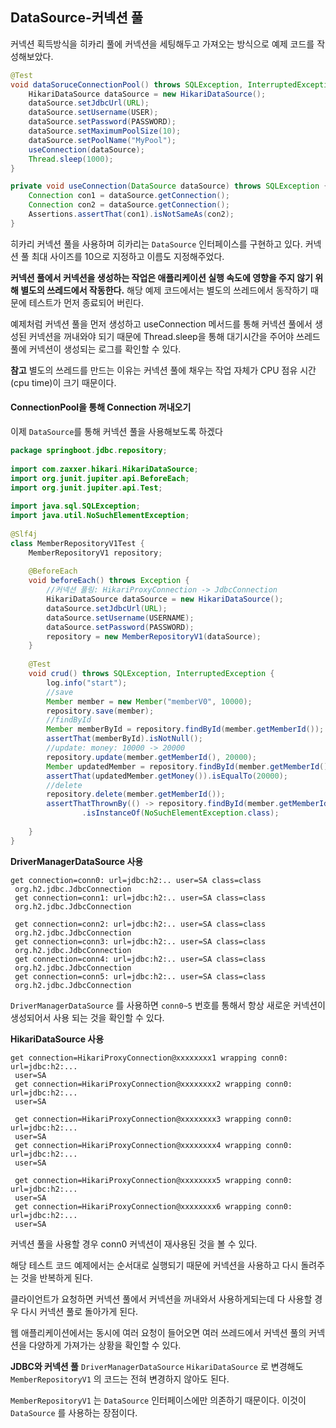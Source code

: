 ## DataSource-커넥션 풀
커넥션 획득방식을 히카리 풀에 커넥션을 세팅해두고 가져오는 방식으로 예제 코드를 작성해보았다.

```java
@Test  
void dataSoruceConnectionPool() throws SQLException, InterruptedException {  
    HikariDataSource dataSource = new HikariDataSource();  
    dataSource.setJdbcUrl(URL);  
    dataSource.setUsername(USER);  
    dataSource.setPassword(PASSWORD);  
    dataSource.setMaximumPoolSize(10);  
    dataSource.setPoolName("MyPool");  
    useConnection(dataSource);  
    Thread.sleep(1000);  
}

private void useConnection(DataSource dataSource) throws SQLException {  
    Connection con1 = dataSource.getConnection();  
    Connection con2 = dataSource.getConnection();  
    Assertions.assertThat(con1).isNotSameAs(con2);  
}
```

히카리 커넥션 풀을 사용하며 히카리는 `DataSource` 인터페이스를 구현하고 있다.
커넥션 풀 최대 사이즈를 10으로 지정하고 이름도 지정해주었다.

**커넥션 풀에서 커넥션을 생성하는 작업은 애플리케이션 실행 속도에 영향을 주지 않기 위해 별도의 쓰레드에서 작동한다.** 해당 예제 코드에서는 별도의 쓰레드에서 동작하기 때문에 테스트가 먼저 종료되어 버린다.

예제처럼 커넥션 풀을 먼저 생성하고 useConnection 메서드를 통해 커넥션 풀에서 생성된 커넥션을 꺼내와야 되기 때문에 Thread.sleep을 통해 대기시간을 주어야 쓰레드 풀에 커넥션이 생성되는 로그를 확인할 수 있다.

**참고**
별도의 쓰레드를 만드는 이유는 커넥션 풀에 채우는 작업 자체가 CPU 점유 시간(cpu time)이 크기 때문이다.


#### ConnectionPool을 통해 Connection 꺼내오기
이제 `DataSource`를 통해 커넥션 풀을 사용해보도록 하겠다

```java
package springboot.jdbc.repository;  
  
import com.zaxxer.hikari.HikariDataSource;  
import org.junit.jupiter.api.BeforeEach;  
import org.junit.jupiter.api.Test;  
  
import java.sql.SQLException;  
import java.util.NoSuchElementException;  
  
@Slf4j  
class MemberRepositoryV1Test {  
    MemberRepositoryV1 repository;  
  
    @BeforeEach  
    void beforeEach() throws Exception {  
        //커넥션 풀링: HikariProxyConnection -> JdbcConnection  
        HikariDataSource dataSource = new HikariDataSource();  
        dataSource.setJdbcUrl(URL);  
        dataSource.setUsername(USERNAME);  
        dataSource.setPassword(PASSWORD);  
        repository = new MemberRepositoryV1(dataSource);  
    }  
  
    @Test  
    void crud() throws SQLException, InterruptedException {  
        log.info("start");  
        //save  
        Member member = new Member("memberV0", 10000);  
        repository.save(member);  
        //findById  
        Member memberById = repository.findById(member.getMemberId());  
        assertThat(memberById).isNotNull();  
        //update: money: 10000 -> 20000  
        repository.update(member.getMemberId(), 20000);  
        Member updatedMember = repository.findById(member.getMemberId());  
        assertThat(updatedMember.getMoney()).isEqualTo(20000);  
        //delete  
        repository.delete(member.getMemberId());  
        assertThatThrownBy(() -> repository.findById(member.getMemberId()))  
                .isInstanceOf(NoSuchElementException.class);  
  
    }  
}
```

**DriverManagerDataSource 사용**

```console
get connection=conn0: url=jdbc:h2:.. user=SA class=class
 org.h2.jdbc.JdbcConnection
 get connection=conn1: url=jdbc:h2:.. user=SA class=class
 org.h2.jdbc.JdbcConnection

 get connection=conn2: url=jdbc:h2:.. user=SA class=class
 org.h2.jdbc.JdbcConnection
 get connection=conn3: url=jdbc:h2:.. user=SA class=class
 org.h2.jdbc.JdbcConnection
 get connection=conn4: url=jdbc:h2:.. user=SA class=class
 org.h2.jdbc.JdbcConnection
 get connection=conn5: url=jdbc:h2:.. user=SA class=class
 org.h2.jdbc.JdbcConnection
```

`DriverManagerDataSource` 를 사용하면 `conn0~5` 번호를 통해서 항상 새로운 커넥션이 생성되어서 사용 되는 것을 확인할 수 있다.

**HikariDataSource 사용**

```console
get connection=HikariProxyConnection@xxxxxxxx1 wrapping conn0: url=jdbc:h2:...
 user=SA
 get connection=HikariProxyConnection@xxxxxxxx2 wrapping conn0: url=jdbc:h2:...
 user=SA

 get connection=HikariProxyConnection@xxxxxxxx3 wrapping conn0: url=jdbc:h2:...
 user=SA
 get connection=HikariProxyConnection@xxxxxxxx4 wrapping conn0: url=jdbc:h2:...
 user=SA

 get connection=HikariProxyConnection@xxxxxxxx5 wrapping conn0: url=jdbc:h2:...
 user=SA
 get connection=HikariProxyConnection@xxxxxxxx6 wrapping conn0: url=jdbc:h2:...
 user=SA
```

커넥션 풀을 사용할 경우 conn0 커넥션이 재사용된 것을 볼 수 있다.

해당 테스트 코드 예제에서는 순서대로 실행되기 때문에 커넥션을 사용하고 다시 돌려주는 것을 반복하게 된다.

클라이언트가 요청하면 커넥션 풀에서 커넥션을 꺼내와서 사용하게되는데 다 사용할 경우 다시 커넥션 풀로 돌아가게 된다.

웹 애플리케이션에서는 동시에 여러 요청이 들어오면 여러 쓰레드에서 커넥션 풀의 커넥션을 다양하게 가져가는 상황을 확인할 수 있다.

**JDBC와 커넥션 풀**
`DriverManagerDataSource` `HikariDataSource` 로 변경해도 `MemberRepositoryV1` 의 코드는 전혀 변경하지 않아도 된다.

`MemberRepositoryV1` 는 `DataSource` 인터페이스에만 의존하기 때문이다. 이것이 `DataSource` 를 사용하는 장점이다.
